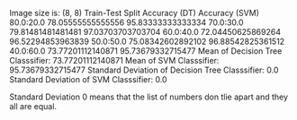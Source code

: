 Image size is:
(8, 8)
Train-Test Split  Accuracy (DT)          Accuracy (SVM)
80.0:20.0       78.05555555555556       95.83333333333334
70.0:30.0       79.81481481481481       97.03703703703704
60.0:40.0       72.04450625869264       96.52294853963839
50.0:50.0       75.08342602892102       96.88542825361512
40.0:60.0       73.77201112140871       95.73679332715477
Mean of Decision Tree Classsifier: 73.77201112140871
Mean of SVM Classsifier: 95.73679332715477
Standard Deviation of Decision Tree Classsifier: 0.0
Standard Deviation of SVM Classsifier: 0.0

Standard Deviation 0 means that the list of numbers don tlie apart and they all are equal.

